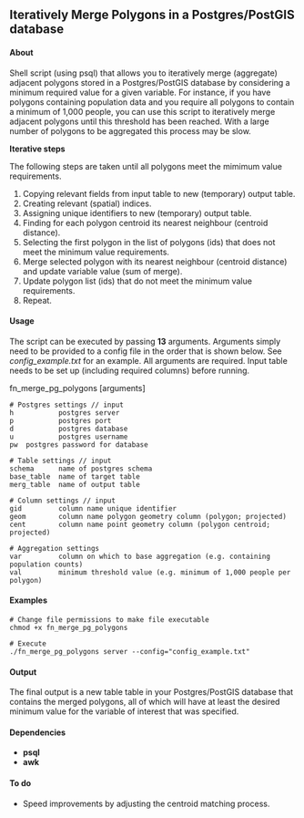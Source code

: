 ## Iteratively Merge Polygons in a Postgres/PostGIS database

#### About
Shell script (using psql) that allows you to iteratively merge (aggregate) adjacent polygons stored in a Postgres/PostGIS database by considering a minimum required value for a given variable. For instance, if you have polygons containing population data and you require all polygons to contain a minimum of 1,000 people, you can use this script to iteratively merge adjacent polygons until this threshold has been reached. With a large number of polygons to be aggregated this process may be slow. 

__Iterative steps__

The following steps are taken until all polygons meet the mimimum value requirements.

1. Copying relevant fields from input table to new (temporary) output table.
2. Creating relevant (spatial) indices.
3. Assigning unique identifiers to new (temporary) output table.
4. Finding for each polygon centroid its nearest neighbour (centroid distance).
5. Selecting the first polygon in the list of polygons (ids) that does not meet the minimum value requirements.
6. Merge selected polygon with its nearest neighbour (centroid distance) and update variable value (sum of merge).
7. Update polygon list (ids) that do not meet the minimum value requirements.
8. Repeat.

#### Usage
The script can be executed by passing __13__ arguments. Arguments simply need to be provided to a config file in the
order that is shown below. See _config_example.txt_ for an example. All arguments are required. Input table needs to be set up (including required columns) before running. 

  fn_merge_pg_polygons [arguments]
    
    # Postgres settings // input
    h           postgres server
    p           postgres port
    d           postgres database
    u           postgres username
    pw	postgres password for database
    
    # Table settings // input
    schema      name of postgres schema
    base_table  name of target table
    merg_table  name of output table
    
    # Column settings // input
    gid         column name unique identifier 
    geom        column name polygon geometry column (polygon; projected)
    cent        column name point geometry column (polygon centroid; projected)
    
    # Aggregation settings
    var         column on which to base aggregation (e.g. containing population counts)
    val         minimum threshold value (e.g. minimum of 1,000 people per polygon)

#### Examples

    # Change file permissions to make file executable
    chmod +x fn_merge_pg_polygons

    # Execute
    ./fn_merge_pg_polygons server --config="config_example.txt"

#### Output
The final output is a new table table in your Postgres/PostGIS database that contains the merged polygons, all of which will have at least the desired minimum value for the variable of interest that was specified.

#### Dependencies
* __psql__ 
* __awk__

#### To do
* Speed improvements by adjusting the centroid matching process.

